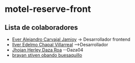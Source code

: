 # motel-reserve-front

## Lista de colaboradores
- [Ever Alejandro Carvajal Jamioy](https://github.com/alejandro-d3v) -> Desarrollador frontend
- [Ilver Edelmo Chapal Villarreal](https://github.com/ilver12) -->Desarrollador
- [Jhojan Herley Daza Roa](https://github.com/Daza04) --Daza04
- [brayan stiven obando buesaquillo](https://github.com/obandostiven)
